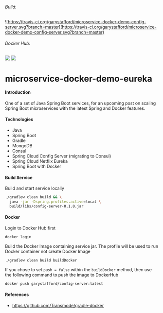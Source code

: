 ###### Build:  
![https://travis-ci.org/garystafford/microservice-docker-demo-config-server.svg?branch=master](https://travis-ci.org/garystafford/microservice-docker-demo-config-server.svg?branch=master)

###### Docker Hub:  
[![](https://images.microbadger.com/badges/version/garystafford/microservice-docker-demo-config-server.svg)](http://microbadger.com/images/garystafford/microservice-docker-demo-config-server "Get your own version badge on microbadger.com")   [![](https://images.microbadger.com/badges/image/garystafford/microservice-docker-demo-config-server.svg)](http://microbadger.com/images/garystafford/microservice-docker-demo-config-server "Get your own image badge on microbadger.com")

# microservice-docker-demo-eureka

#### Introduction
One of a set of Java Spring Boot services, for an upcoming post on scaling Spring Boot microservices with the latest Spring and Docker features.

#### Technologies
* Java
* Spring Boot
* Gradle
* MongoDB
* Consul
* Spring Cloud Config Server (migrating to Consul)
* Spring Cloud Netflix Eureka
* Spring Boot with Docker

#### Build Service
Build and start service locally
```bash
./gradlew clean build && \
  java -jar -Dspring.profiles.active=local \
  build/libs/config-server-0.1.0.jar

```

#### Docker
Login to Docker Hub first
```bash
docker login
```

Build the Docker Image containing service jar. The profile will be used to run
 Docker container not create Docker Image
```bash
./gradlew clean build buildDocker
```

If you chose to set `push = false` within the `buildDocker` method,
then use the following command to push the image to DockerHub
```bash
docker push garystafford/config-server:latest
```

#### References
* https://github.com/Transmode/gradle-docker
